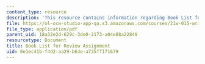 ```yaml
---
content_type: resource
description: 'This resource contains information regarding Book List for Review Assignment. '
file: https://ol-ocw-studio-app-qa.s3.amazonaws.com/courses/21w-015-writing-and-rhetoric-writing-about-sports-fall-2013/0e1ec41bf4d2aa29b64ea735ff171679_MIT21W_015F13_Booklist.pdf
file_type: application/pdf
parent_uid: 18a32e2d-629c-3de0-2173-a04e88a22849
resourcetype: Document
title: Book List for Review Assignment
uid: 0e1ec41b-f4d2-aa29-b64e-a735ff171679
---
```

